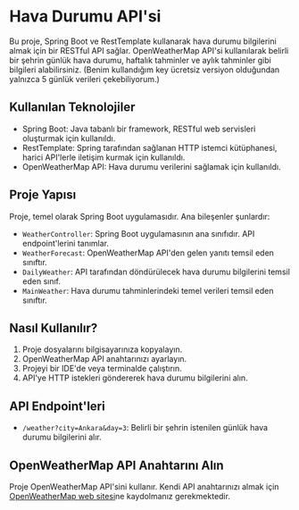 # Hava Durumu API'si

Bu proje, Spring Boot ve RestTemplate kullanarak hava durumu bilgilerini almak için bir RESTful API sağlar. OpenWeatherMap API'si kullanılarak belirli bir şehrin günlük hava durumu, haftalık tahminler ve aylık tahminler gibi bilgileri alabilirsiniz. (Benim kullandığım key ücretsiz versiyon olduğundan yalnızca 5 günlük verileri çekebiliyorum.)

## Kullanılan Teknolojiler

- Spring Boot: Java tabanlı bir framework, RESTful web servisleri oluşturmak için kullanıldı.
- RestTemplate: Spring tarafından sağlanan HTTP istemci kütüphanesi, harici API'lerle iletişim kurmak için kullanıldı.
- OpenWeatherMap API: Hava durumu verilerini sağlamak için kullanıldı.

## Proje Yapısı

Proje, temel olarak Spring Boot uygulamasıdır. Ana bileşenler şunlardır:

- `WeatherController`: Spring Boot uygulamasının ana sınıfıdır. API endpoint'lerini tanımlar.
- `WeatherForecast`: OpenWeatherMap API'den gelen yanıtı temsil eden sınıftır.
- `DailyWeather`: API tarafından döndürülecek hava durumu bilgilerini temsil eden sınıf.
- `MainWeather`: Hava durumu tahminlerindeki temel verileri temsil eden sınıftır.

## Nasıl Kullanılır?

1. Proje dosyalarını bilgisayarınıza kopyalayın.
2. OpenWeatherMap API anahtarınızı ayarlayın.
3. Projeyi bir IDE'de veya terminalde çalıştırın.
4. API'ye HTTP istekleri göndererek hava durumu bilgilerini alın.

## API Endpoint'leri

- `/weather?city=Ankara&day=3`: Belirli bir şehrin istenilen günlük hava durumu bilgilerini alır.

## OpenWeatherMap API Anahtarını Alın

Proje OpenWeatherMap API'sini kullanır. Kendi API anahtarınızı almak için [OpenWeatherMap web sitesi](https://home.openweathermap.org/)ne kaydolmanız gerekmektedir.

